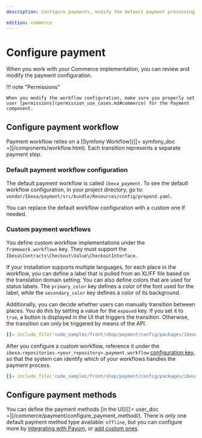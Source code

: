 ```yaml
---
description: Configure payments, modify the default payment processing workflow.

edition: commerce
---
```


# Configure payment

When you work with your Commerce implementation, you can review and modify the payment configuration.

!!! note "Permissions" 

    When you modify the workflow configuration, make sure you properly set user [permissions](permission_use_cases.md#commerce) for the Payment component.

## Configure payment workflow

Payment workflow relies on a [Symfony Workflow]([[= symfony_doc =]]/components/workflow.html).
Each transition represents a separate payment step. 

### Default payment workflow configuration

The default payment workflow is called `ibexa_payment`.
To see the default workflow configuration, in your project directory, go to: `vendor/Ibexa/payment/src/bundle/Resources/config/prepend.yaml`.

You can replace the default workflow configuration with a custom one if needed.

### Custom payment workflows

You define custom workflow implementations under the `framework.workflows` key. 
They must support the `Ibexa\Contracts\Checkout\Value\CheckoutInterface`.

If your installation supports multiple languages, for each place in the workflow, you can define a label that is pulled from an XLIFF file based on the translation domain setting. 
You can also define colors that are used for status labels.
The `primary_color` key defines a color of the font used for the label, while the `secondary_color` key defines a color of its background.

Additionally, you can decide whether users can manually transition between places. 
You do this by setting a value for the `exposed` key. 
If you set it to `true`, a button is displayed in the UI that triggers the transition. 
Otherwise, the transition can only be triggered by means of the API.

``` yaml
[[= include_file('code_samples/front/shop/payment/config/packages/ibexa.yaml', 7, 39) =]]
```

After you configure a custom workflow, reference it under the `ibexa.repositories.<your_repository>.payment.workflow` [configuration key](configuration.md#configuration-files),
so that the system can identify which of your workflows handles the payment process.

``` yaml
[[= include_file('code_samples/front/shop/payment/config/packages/ibexa.yaml', 0, 5) =]]
```

## Configure payment methods

You can define the payment methods [in the UI]([[= user_doc =]]/commerce/payment/configure_payment_method/).
There is only one default payment method type available: `offline`, but you can configure more by [integrating with Payum](payum_integration.md), or [add custom ones](extend_payment.md).
